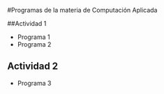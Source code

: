 #Programas de la materia de Computación Aplicada

##Actividad 1
- Programa 1
- Programa 2

## Actividad 2
- Programa 3